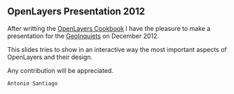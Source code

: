 OpenLayers Presentation 2012
----------------------------

After writting the [OpenLayers Cookbook](http://www.packtpub.com/openlayers-create-gis-web-applications-cookbook/book)
I have the pleasure to make a presentation for the [GeoInquiets](http://www.geoinquiets.cat/) on December 2012.

This slides tries to show in an interactive way the most important aspects
of OpenLayers and their design.

Any contribution will be appreciated.

`Antonio Santiago`


